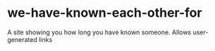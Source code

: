 # we-have-known-each-other-for
A site showing you how long you have known someone. Allows user-generated links
